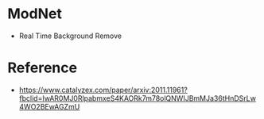 # ModNet
 - Real Time Background Remove

# Reference
- https://www.catalyzex.com/paper/arxiv:2011.11961?fbclid=IwAR0MJ0RlpabmxeS4KAORk7m78olQNWIJBmMJa36tHnDSrLw4WO2BEwAGZmU

